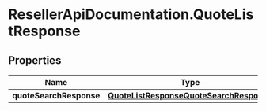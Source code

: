 # ResellerApiDocumentation.QuoteListResponse

## Properties

Name | Type | Description | Notes
------------ | ------------- | ------------- | -------------
**quoteSearchResponse** | [**QuoteListResponseQuoteSearchResponse**](QuoteListResponseQuoteSearchResponse.md) |  | [optional] 


